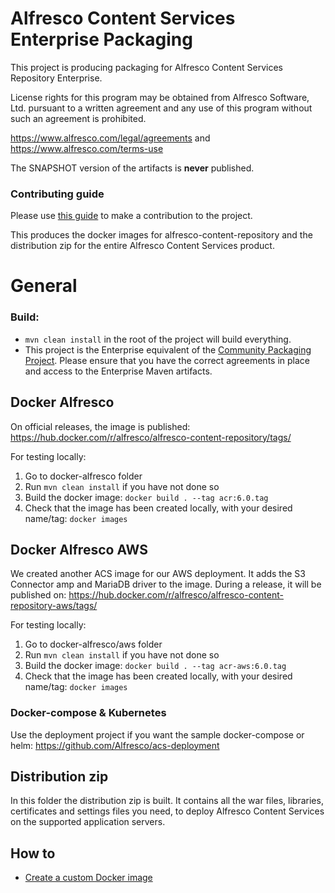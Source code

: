 
# Alfresco Content Services Enterprise Packaging
This project is producing packaging for Alfresco Content Services Repository Enterprise.

License rights for this program may be obtained from Alfresco Software, Ltd.
pursuant to a written agreement and any use of this program without such an
agreement is prohibited.

https://www.alfresco.com/legal/agreements and https://www.alfresco.com/terms-use

The SNAPSHOT version of the artifacts is **never** published.

### Contributing guide
Please use [this guide](CONTRIBUTING.md) to make a contribution to the project.

This produces the docker images for alfresco-content-repository and the distribution zip for the entire Alfresco Content Services product.

# General

### Build:
* ```mvn clean install``` in the root of the project will build everything.
* This project is the Enterprise equivalent of the [Community Packaging Project](https://github.com/Alfresco/acs-community-packaging).  Please ensure that you have the correct agreements in place and access to the Enterprise Maven artifacts.

## Docker Alfresco
On official releases, the image is published:
https://hub.docker.com/r/alfresco/alfresco-content-repository/tags/ 

For testing locally:
1. Go to docker-alfresco folder
2. Run ```mvn clean install``` if you have not done so
3. Build the docker image: ```docker build . --tag acr:6.0.tag```
4. Check that the image has been created locally, with your desired name/tag: ```docker images```

## Docker Alfresco AWS
We created another ACS image for our AWS deployment. It adds the S3 Connector amp and MariaDB driver to the image.
During a release, it will be published on:
https://hub.docker.com/r/alfresco/alfresco-content-repository-aws/tags/ 

For testing locally:
1. Go to docker-alfresco/aws folder
2. Run ```mvn clean install``` if you have not done so
3. Build the docker image: ```docker build . --tag acr-aws:6.0.tag```
4. Check that the image has been created locally, with your desired name/tag: ```docker images```

### Docker-compose & Kubernetes
Use the deployment project if you want the sample docker-compose or helm: https://github.com/Alfresco/acs-deployment

## Distribution zip
In this folder the distribution zip is built. It contains all the war files, libraries, certificates and settings files you need, to deploy Alfresco Content Services on the supported application servers.


## How to

* [Create a custom Docker image](docs/create-custom-image.md)
